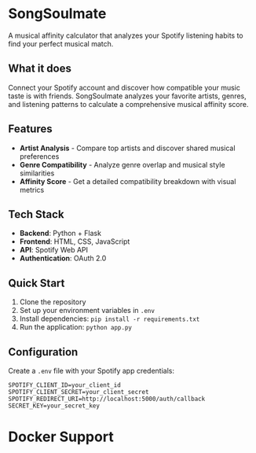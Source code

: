 # SongSoulmate

A musical affinity calculator that analyzes your Spotify listening habits to find your perfect musical match.

## What it does

Connect your Spotify account and discover how compatible your music taste is with friends. SongSoulmate analyzes your favorite artists, genres, and listening patterns to calculate a comprehensive musical affinity score.

## Features

- **Artist Analysis** - Compare top artists and discover shared musical preferences
- **Genre Compatibility** - Analyze genre overlap and musical style similarities  
- **Affinity Score** - Get a detailed compatibility breakdown with visual metrics

## Tech Stack

- **Backend**: Python + Flask
- **Frontend**: HTML, CSS, JavaScript
- **API**: Spotify Web API
- **Authentication**: OAuth 2.0

## Quick Start

1. Clone the repository
2. Set up your environment variables in `.env`
3. Install dependencies: `pip install -r requirements.txt`
4. Run the application: `python app.py`

## Configuration

Create a `.env` file with your Spotify app credentials:

```env
SPOTIFY_CLIENT_ID=your_client_id
SPOTIFY_CLIENT_SECRET=your_client_secret
SPOTIFY_REDIRECT_URI=http://localhost:5000/auth/callback
SECRET_KEY=your_secret_key
```
# Docker Support
